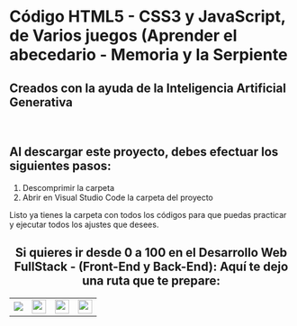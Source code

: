 <h1>Código HTML5 - CSS3 y JavaScript, de Varios juegos (Aprender el abecedario - Memoria y la Serpiente</h1>
<h2>Creados con la ayuda de la Inteligencia Artificial Generativa</h2>
<br>
<h2>Al descargar este proyecto, debes efectuar los siguientes pasos:</h2>
<ol>
  <li>Descomprimir la carpeta</li>
  <li>Abrir en Visual Studio Code la carpeta del proyecto</li>
</ol>

Listo ya tienes la carpeta con todos los códigos para que puedas practicar y ejecutar todos los ajustes que desees.
<h2 style="text-align:center">Si quieres ir desde 0 a 100 en el <strong>Desarrollo Web FullStack</strong> - (Front-End y Back-End): Aquí te dejo una ruta que te prepare:</h2>
<table>
  <tr>
    <td>
      <a href="https://cedavilu.com/curso-desarrollo-web-detalle.html" target="_blank"> <img src="https://cedavilu.com/assets/img/cursos/cursos-1.png" > </a>      
    </td>
    <td>
       <a href="https://cedavilu.com/curso-javascript-detalle.html" target="_blank"><img style="width:25" src="https://cedavilu.com/assets/img/cursos/cursos-2.png" ></a>      
    </td>
    <td>
      <a href= "https://cedavilu.com/curso-javascript-avanzado-detalle.html" target="_blank"><img style="width:25" src="https://cedavilu.com/assets/img/cursos/cursos-3.png" ></a>
    </td>
    <td>
    <a href="https://cedavilu.com/curso-nodejs-detalle.html" target="_blank"> <img style="width:25" src="https://cedavilu.com/assets/img/cursos/cursos-4.png" ></a>
    </td>
  </tr>
</table>
